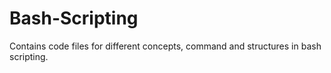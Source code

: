 # Bash-Scripting
Contains code files for different concepts, command and structures in bash scripting.
